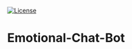 [![License](https://img.shields.io/github/license/mashape/apistatus.svg?maxAge=2592000)](https://github.com/sharedcare/emotional-chat-bot/blob/main/MIT-LICENSE.txt)

# Emotional-Chat-Bot
